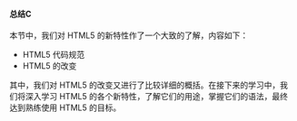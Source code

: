 #### 总结C



本节中，我们对 HTML5 的新特性作了一个大致的了解，内容如下：

- HTML5 代码规范
- HTML5 的改变

其中，我们对 HTML5 的改变又进行了比较详细的概括。在接下来的学习中，我们将深入学习 HTML5 的各个新特性，了解它们的用途，掌握它们的语法，最终达到熟练使用 HTML5 的目标。